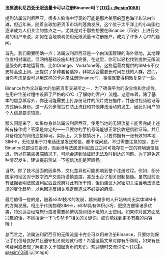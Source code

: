 **法属波利尼西亚无限流量卡可以注册Binance吗？[[TG💪+ @esim1088](https://t.me/s/esim1088)]**

提到法属波利尼西亚，很多人脑海中浮现的可能是那片美丽的蓝色海洋和洁白沙滩，但近年来，随着全球加密货币市场的蓬勃发展，这个位于太平洋上的小岛国也逐渐成为人们关注的焦点之一。尤其是对于那些想要在Binance（币安）上进行交易的用户来说，如何在当地顺利使用无限流量卡注册账户，成为了许多人心中的疑问。

首先，我们需要明确一点：法属波利尼西亚是一个由法国管理的海外领地，其地理位置相对偏远，但网络基础设施却相当完善。在这里，你可以轻松找到提供无限流量服务的本地运营商，比如Orange、Vodafone等。这些运营商提供的SIM卡不仅支持高速上网，还提供了多种套餐选择，非常适合需要长时间在线的人群。然而，当你考虑是否可以用这样的卡片来注册Binance时，事情就变得稍微复杂了一些。

Binance作为全球最大的加密货币交易所之一，为了确保平台的安全性和合规性，在用户注册过程中设置了严格的KYC（了解你的客户）流程。这意味着，除了基本的信息填写外，你还可能需要上传身份证件的照片或扫描件，并通过视频验证等方式确认身份。这一系列步骤旨在防止洗钱和其他非法活动的发生，因此对用户的个人信息要求较高。

那么问题来了，如果你身处法属波利尼西亚，使用当地的无限流量卡能否完成上述所有操作呢？答案是肯定的——只要你的手机号码能够正常接收短信验证码，并且具备稳定的网络连接即可。实际上，大多数情况下，只要你拥有一张有效的本地SIM卡，无论是用于打电话还是发送短信，都不成问题。不过需要注意的是，由于Binance总部设在香港，而香港与法属波利尼西亚之间可能存在一定的跨境通信延迟，所以在某些极端情况下，可能会遇到验证码无法及时到达的问题。为了避免这种情况发生，建议提前测试一下短信功能是否顺畅。

当然，除了技术层面的因素外，文化差异也可能影响到整个注册过程。例如，部分国家和地区对于数字资产交易持谨慎态度，甚至出台了相关限制措施。虽然目前没有证据表明法属波利尼西亚政府对此有所干预，但仍建议大家密切关注当地法律法规的变化趋势，以免因违反相关规定而造成不必要的麻烦。

最后值得一提的是，随着eSIM技术的发展，越来越多的人开始转向无实体SIM卡的方向发展。相比于传统物理SIM卡，eSIM具有体积小巧、更换方便等诸多优势，特别适合经常旅行或者需要频繁切换网络环境的人士使用。如果你对这方面感兴趣的话，不妨搜索一下“eSIM卡”相关的关键词，或许能找到更多有趣的内容哦！

总而言之，法属波利尼西亚的无限流量卡完全可以用来注册Binance，只要你能保证手机信号良好并且遵守相关规则就行啦！希望这篇文章对你有所帮助，如果有任何疑问或者想了解更多关于加密货币的知识，欢迎随时交流讨论～[[TG💪+ @esim1088](https://t.me/s/esim1088) ![Image](https://i.postimg.cc/4NQfJmqS/Snipaste-2025-05-13-00-14-12.png)]